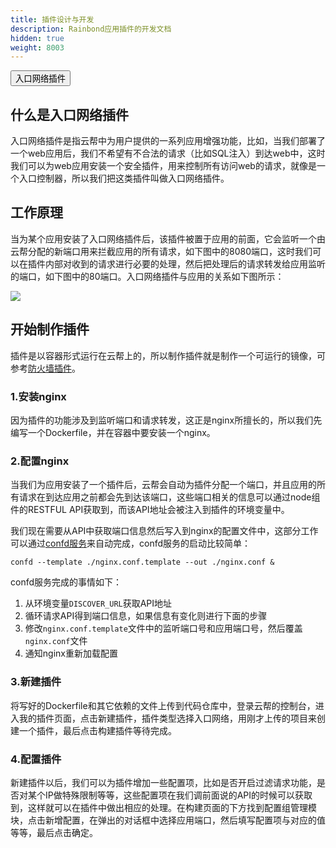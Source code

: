 ```yaml
---
title: 插件设计与开发
description: Rainbond应用插件的开发文档
hidden: true
weight: 8003
---
```


<div class="filters filters-big clearfix">
    <a href="plugin-design-develop.html"><button class="filter-button">入口网络插件</button></a>
</div>

## 什么是入口网络插件
入口网络插件是指云帮中为用户提供的一系列应用增强功能，比如，当我们部署了一个web应用后，我们不希望有不合法的请求（比如SQL注入）到达web中，这时我们可以为web应用安装一个安全插件，用来控制所有访问web的请求，就像是一个入口控制器，所以我们把这类插件叫做入口网络插件。

## 工作原理
当为某个应用安装了入口网络插件后，该插件被置于应用的前面，它会监听一个由云帮分配的新端口用来拦截应用的所有请求，如下图中的8080端口，这时我们可以在插件内部对收到的请求进行必要的处理，然后把处理后的请求转发给应用监听的端口，如下图中的80端口。入口网络插件与应用的关系如下图所示：

![](http://grstatic.oss-cn-shanghai.aliyuncs.com/images/other/net-ingress-plugin.png)


## 开始制作插件
插件是以容器形式运行在云帮上的，所以制作插件就是制作一个可运行的镜像，可参考[防火墙插件](https://github.com/goodrain-apps/waf-plugin-naxsi)。

### 1.安装nginx
因为插件的功能涉及到监听端口和请求转发，这正是nginx所擅长的，所以我们先编写一个Dockerfile，并在容器中要安装一个nginx。

### 2.配置nginx
当我们为应用安装了一个插件后，云帮会自动为插件分配一个端口，并且应用的所有请求在到达应用之前都会先到达该端口，这些端口相关的信息可以通过node组件的RESTFUL API获取到，而该API地址会被注入到插件的环境变量中。

我们现在需要从API中获取端口信息然后写入到nginx的配置文件中，这部分工作可以通过[confd服务](https://github.com/goodrain/plugin-discover-config)来自动完成，confd服务的启动比较简单：

```
confd --template ./nginx.conf.template --out ./nginx.conf &
```

confd服务完成的事情如下：

1. 从环境变量`DISCOVER_URL`获取API地址
1. 循环请求API得到端口信息，如果信息有变化则进行下面的步骤
1. 修改`nginx.conf.template`文件中的监听端口号和应用端口号，然后覆盖`nginx.conf`文件
1. 通知nginx重新加载配置

### 3.新建插件
将写好的Dockerfile和其它依赖的文件上传到代码仓库中，登录云帮的控制台，进入我的插件页面，点击新建插件，插件类型选择入口网络，用刚才上传的项目来创建一个插件，最后点击构建插件等待完成。

### 4.配置插件
新建插件以后，我们可以为插件增加一些配置项，比如是否开启过滤请求功能，是否对某个IP做特殊限制等等，这些配置项在我们调前面说的API的时候可以获取到，这样就可以在插件中做出相应的处理。在构建页面的下方找到配置组管理模块，点击新增配置，在弹出的对话框中选择应用端口，然后填写配置项与对应的值等等，最后点击确定。
